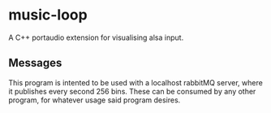 # music-loop
A C++ portaudio extension for visualising alsa input.

## Messages

This program is intented to be used with a localhost rabbitMQ server, where it publishes every second 256 bins. These can be consumed by any other program, for whatever usage said program desires.

